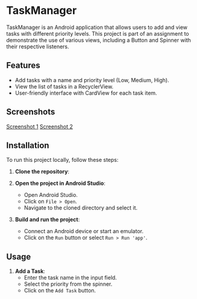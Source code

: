 # TaskManager

TaskManager is an Android application that allows users to add and view tasks with different priority levels. This project is part of an assignment to demonstrate the use of various views, including a Button and Spinner with their respective listeners.

## Features

- Add tasks with a name and priority level (Low, Medium, High).
- View the list of tasks in a RecyclerView.
- User-friendly interface with CardView for each task item.

## Screenshots


[Screenshot 1](screenshots/app_main.jpeg)
[Screenshot 2](screenshots/task.jpeg)


## Installation

To run this project locally, follow these steps:

1. **Clone the repository**:

2. **Open the project in Android Studio**:
    - Open Android Studio.
    - Click on `File > Open`.
    - Navigate to the cloned directory and select it.

3. **Build and run the project**:
    - Connect an Android device or start an emulator.
    - Click on the `Run` button or select `Run > Run 'app'`.

## Usage

1. **Add a Task**:
    - Enter the task name in the input field.
    - Select the priority from the spinner.
    - Click on the `Add Task` button.



